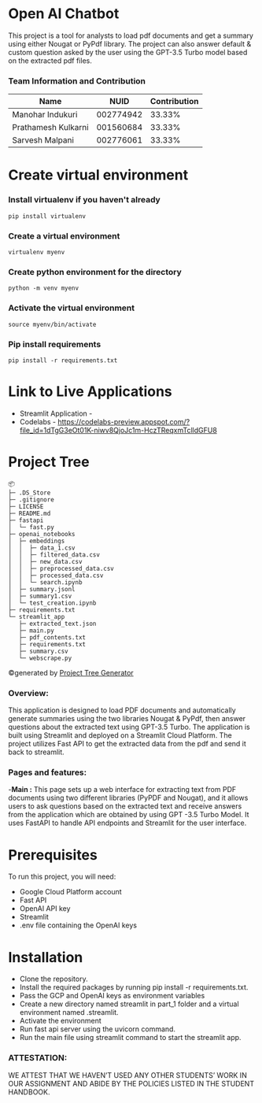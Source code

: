 # Open AI Chatbot

This project is a tool for analysts to load pdf documents and get a summary using either Nougat or PyPdf library. The project can also answer default & custom question asked by the user using the GPT-3.5 Turbo model based on the extracted pdf files.

### Team Information and Contribution 


Name | NUID | Contribution 
--- | --- | --- |
Manohar Indukuri |002774942 | 33.33% 
Prathamesh Kulkarni |001560684| 33.33% 
Sarvesh Malpani | 002776061 | 33.33% 

# Create virtual environment

### Install virtualenv if you haven't already
```
pip install virtualenv
```

### Create a virtual environment
```
virtualenv myenv
```

### Create python environment for the directory
```
python -m venv myenv
```

### Activate the virtual environment
```
source myenv/bin/activate
```

### Pip install requirements
```
pip install -r requirements.txt
```

# Link to Live Applications
- Streamlit Application - 
- Codelabs - https://codelabs-preview.appspot.com/?file_id=1dTgG3eOt01K-niwv8QjoJc1m-HczTReqxmTclldGFU8

# Project Tree
```
📦 
├─ .DS_Store
├─ .gitignore
├─ LICENSE
├─ README.md
├─ fastapi
│  └─ fast.py
├─ openai_notebooks
│  ├─ embeddings
│  │  ├─ data_1.csv
│  │  ├─ filtered_data.csv
│  │  ├─ new_data.csv
│  │  ├─ preprocessed_data.csv
│  │  ├─ processed_data.csv
│  │  └─ search.ipynb
│  ├─ summary.jsonl
│  ├─ summary1.csv
│  └─ test_creation.ipynb
├─ requirements.txt
└─ streamlit_app
   ├─ extracted_text.json
   ├─ main.py
   ├─ pdf_contents.txt
   ├─ requirements.txt
   ├─ summary.csv
   └─ webscrape.py
```
©generated by [Project Tree Generator](https://woochanleee.github.io/project-tree-generator)

### Overview:

This application is designed to load PDF documents and automatically generate summaries using the two libraries Nougat & PyPdf, then answer questions about the extracted text using GPT-3.5 Turbo. The application is built using Streamlit and deployed on a Streamlit Cloud Platform. The project utilizes Fast API to get the extracted data from the pdf and send it back to streamlit.

### Pages and features:

-**Main :** This page sets up a web interface for extracting text from PDF documents using two different libraries (PyPDF and Nougat), and it allows users to ask questions based on the extracted text and receive answers from the application which are obtained by using GPT -3.5 Turbo Model. It uses FastAPI to handle API endpoints and Streamlit for the user interface.


# Prerequisites

To run this project, you will need:

- Google Cloud Platform account
- Fast API
- OpenAI API key
- Streamlit
- .env file containing the OpenAI keys

# Installation

- Clone the repository.
- Install the required packages by running pip install -r requirements.txt.
- Pass the GCP and OpenAI keys as environment variables
- Create a new directory named streamlit in part_1 folder and a virtual environment named .streamlit.
- Activate the environment
- Run fast api server using the uvicorn command.
- Run the main file using streamlit command to start the streamlit app.

### ATTESTATION:
WE ATTEST THAT WE HAVEN’T USED ANY OTHER STUDENTS’ WORK IN OUR ASSIGNMENT AND ABIDE BY THE POLICIES LISTED IN THE STUDENT HANDBOOK.
